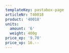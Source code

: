 ```yaml
---
templateKey: pastabox-page
articleNr: T40018
product: '40018'
units:
  amount: '6'
  weight: 400g
price_ep: '9.70'
price_vp: 16.--
---
```


